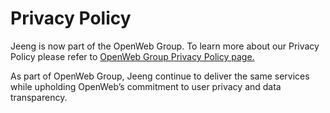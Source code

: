 Privacy Policy
==============

Jeeng is now part of the OpenWeb Group. To learn more about our Privacy Policy please refer to [OpenWeb Group Privacy Policy page.](https://www.openweb.com/legal-and-privacy/privacy/)  
  
As part of OpenWeb Group, Jeeng continue to deliver the same services while upholding OpenWeb’s commitment to user privacy and data transparency.